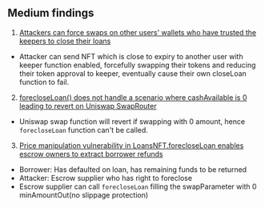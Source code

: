 ## Medium findings

1. [Attackers can force swaps on other users' wallets who have trusted the keepers to close their loans](https://cantina.xyz/code/050711ca-a6d1-4fdd-9f94-3816233c1bd5/findings/294)

- Attacker can send NFT which is close to expiry to another user with keeper function enabled, forcefully swapping their tokens and reducing their token approval to keeper, eventually cause their own closeLoan function to fail.

2. [forecloseLoan() does not handle a scenario where cashAvailable is 0 leading to revert on Uniswap SwapRouter](https://cantina.xyz/code/050711ca-a6d1-4fdd-9f94-3816233c1bd5/findings/182)

- Uniswap swap function will revert if swapping with 0 amount, hence `forecloseLoan` function can't be called.

3. [Price manipulation vulnerability in LoansNFT.forecloseLoan enables escrow owners to extract borrower refunds](https://cantina.xyz/code/050711ca-a6d1-4fdd-9f94-3816233c1bd5/findings/81)

- Borrower: Has defaulted on loan, has remaining funds to be returned
- Attacker: Escrow supplier who has right to foreclose
- Escrow supplier can call `forecloseLoan` filling the swapParameter with 0 minAmountOut(no slippage protection)